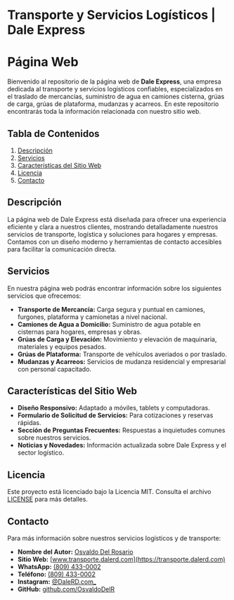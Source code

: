 # Transporte y Servicios Logísticos | Dale Express
# Página Web

Bienvenido al repositorio de la página web de **Dale Express**, una empresa dedicada al transporte y servicios logísticos confiables, especializados en el traslado de mercancías, suministro de agua en camiones cisterna, grúas de carga, grúas de plataforma, mudanzas y acarreos. En este repositorio encontrarás toda la información relacionada con nuestro sitio web.

## Tabla de Contenidos

1. [Descripción](#descripción)  
2. [Servicios](#servicios)  
3. [Características del Sitio Web](#características-del-sitio-web)  
4. [Licencia](#licencia)  
5. [Contacto](#contacto)  

## Descripción

La página web de Dale Express está diseñada para ofrecer una experiencia eficiente y clara a nuestros clientes, mostrando detalladamente nuestros servicios de transporte, logística y soluciones para hogares y empresas. Contamos con un diseño moderno y herramientas de contacto accesibles para facilitar la comunicación directa.

## Servicios

En nuestra página web podrás encontrar información sobre los siguientes servicios que ofrecemos:

- **Transporte de Mercancía:** Carga segura y puntual en camiones, furgones, plataforma y camionetas a nivel nacional.  
- **Camiones de Agua a Domicilio:** Suministro de agua potable en cisternas para hogares, empresas y obras.  
- **Grúas de Carga y Elevación:** Movimiento y elevación de maquinaria, materiales y equipos pesados.  
- **Grúas de Plataforma:** Transporte de vehículos averiados o por traslado.  
- **Mudanzas y Acarreos:** Servicios de mudanza residencial y empresarial con personal capacitado.

## Características del Sitio Web

- **Diseño Responsivo:** Adaptado a móviles, tablets y computadoras.  
- **Formulario de Solicitud de Servicios:** Para cotizaciones y reservas rápidas.  
- **Sección de Preguntas Frecuentes:** Respuestas a inquietudes comunes sobre nuestros servicios.  
- **Noticias y Novedades:** Información actualizada sobre Dale Express y el sector logístico.

## Licencia

Este proyecto está licenciado bajo la Licencia MIT. Consulta el archivo [LICENSE](LICENSE) para más detalles.

## Contacto

Para más información sobre nuestros servicios logísticos y de transporte:

- **Nombre del Autor:** [Osvaldo Del Rosario](mailto:DaleRD.com@gmail.com)  
- **Sitio Web:** [www.transporte.dalerd.com](https://transporte.dalerd.com)  
- **WhatsApp:** [(809) 433-0002](https://wa.me/18094330002)  
- **Teléfono:** [(809) 433-0002](tel:8094330002)  
- **Instagram:** [@DaleRD.com_](https://instagram.com/DaleRD.com_)  
- **GitHub:** [github.com/OsvaldoDelR](https://github.com/OsvaldoDelR)
